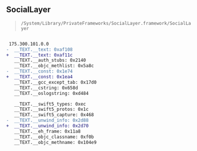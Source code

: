 ## SocialLayer

> `/System/Library/PrivateFrameworks/SocialLayer.framework/SocialLayer`

```diff

 175.300.101.0.0
-  __TEXT.__text: 0xaf108
+  __TEXT.__text: 0xaf11c
   __TEXT.__auth_stubs: 0x2140
   __TEXT.__objc_methlist: 0x5a8c
-  __TEXT.__const: 0x1e74
+  __TEXT.__const: 0x1ea4
   __TEXT.__gcc_except_tab: 0x17d0
   __TEXT.__cstring: 0x658d
   __TEXT.__oslogstring: 0xd484

   __TEXT.__swift5_types: 0xec
   __TEXT.__swift5_protos: 0x1c
   __TEXT.__swift5_capture: 0x468
-  __TEXT.__unwind_info: 0x2d88
+  __TEXT.__unwind_info: 0x2d70
   __TEXT.__eh_frame: 0x11a8
   __TEXT.__objc_classname: 0xf0b
   __TEXT.__objc_methname: 0x104e9

```
